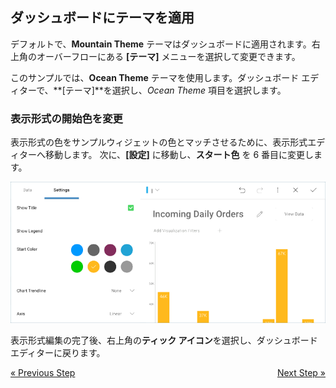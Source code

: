 ## ダッシュボードにテーマを適用

デフォルトで、**Mountain Theme** テーマはダッシュボードに適用されます。右上角のオーバーフローにある **[テーマ]** メニューを選択して変更できます。


このサンプルでは、**Ocean Theme** テーマを使用します。ダッシュボード エディターで、**[テーマ]**を選択し、*Ocean Theme* 項目を選択します。

### 表示形式の開始色を変更

表示形式の色をサンプルウィジェットの色とマッチさせるために、表示形式エディターへ移動します。 次に、**[設定]** に移動し、**スタート色** を 6 番目に変更します。

![ChangingStartColor\_All](images/ChangingStartColor_All.png)

表示形式編集の完了後、右上角の**ティック アイコン**を選択し、ダッシュボード エディターに戻ります。 

<style>
.previous {
    text-align: left
}

.next {
    float: right
}

</style>

<a href="manufacturing-applying-formatting-visualization.md" class="previous">&laquo; Previous Step</a>
<a href="manufacturing-adding-other-visualizations.md" class="next">Next Step &raquo;</a>